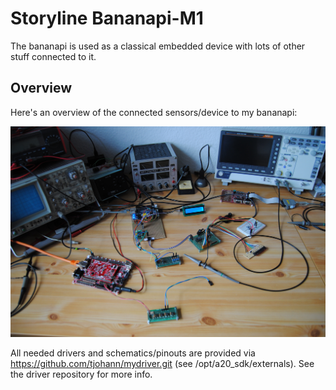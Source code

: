 Storyline Bananapi-M1
=====================

The bananapi is used as a classical embedded device with lots of other stuff connected to it.


Overview
--------

Here's an overview of the connected sensors/device to my bananapi:

![Alt text](pics/overview.jpg?raw=true "Overview")

All needed drivers and schematics/pinouts are provided via https://github.com/tjohann/mydriver.git (see /opt/a20_sdk/externals). See the driver repository for more info.
